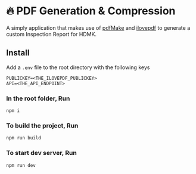 # 🔥 PDF Generation & Compression

A simply application that makes use of [pdfMake](http://pdfmake.org/#/) and [ilovepdf](https://developer.ilovepdf.com/) to generate a custom Inspection Report for HDMK.

## Install

Add a `.env` file to the root directory with the following keys

```
PUBLICKEY=<THE_ILOVEPDF_PUBLICKEY>
API=<THE_API_ENDPOINT>
```

### In the root folder, Run

`npm i`

### To build the project, Run

`npm run build`

### To start dev server, Run

`npm run dev`
